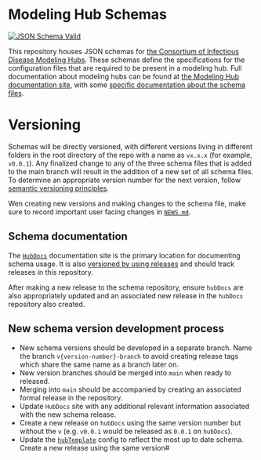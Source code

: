 # Modeling Hub Schemas
<!--- Badges --->
[![JSON Schema Valid](https://github.com/hubverse-org/schemas/actions/workflows/check-json-schema-valid.yaml/badge.svg)](https://github.com/hubverse-org/schemas/actions/workflows/check-json-schema-valid.yaml)
<!--- Badges-end --->


This repository houses JSON schemas for [the Consortium of Infectious Disease Modeling Hubs](https://github.com/hubverse-org). These schemas define the specifications for the configuration files that are required to be present in a modeling hub. Full documentation about modeling hubs can be found at [the Modeling Hub documentation site](https://hubdocs.readthedocs.io/en/latest/), with some [specific documentation about the schema files](https://hubverse.io/en/latest/user-guide/hub-config.html).

# Versioning

Schemas will be directly versioned, with different versions living in different folders in the root directory of the repo with a name as `vx.x.x` (for example, `v0.0.1`). Any finalized change to any of the three schema files that is added to the main branch will result in the addition of a new set of all schema files. To determine an appropriate version number for the next version, follow [semantic versioning principles](https://snowplow.io/blog/introducing-schemaver-for-semantic-versioning-of-schemas/).

Wen creating new versions and making changes to the schema file, make sure to record important user facing changes in [`NEWS.md`](NEWS.md).

## Schema documentation


The [`HubDocs`](https://hubdocs.readthedocs.io/en/latest/index.html) documentation site is the primary location for documenting schema usage. It is also [versioned by using releases](https://docs.readthedocs.io/en/stable/versions.html) and should track releases in this repository. 


After making a new release to the schema repository, ensure `hubDocs` are also appropriately updated and an associated new release in the `hubDocs` repository also created.

## New schema version development process

- New schema versions should be developed in a separate branch. Name the branch `v{version-number}-branch` to avoid creating release tags which share the same name as a branch later on.
- New version branches should be merged into `main` when ready to released.
- Merging into `main` should be accompanied by creating an associated formal release in the repository.
- Update `HubDocs` site with any additional relevant information associated with the new schema release.
- Create a new release on `hubDocs` using the same version number but without the `v` (e.g. `v0.0.1` would be released as `0.0.1` on `hubDocs`).
- Update the [`hubTemplate`](https://github.com/hubverse-org/hubTemplate) config to reflect the most up to date schema. Create a new release using the same version#
